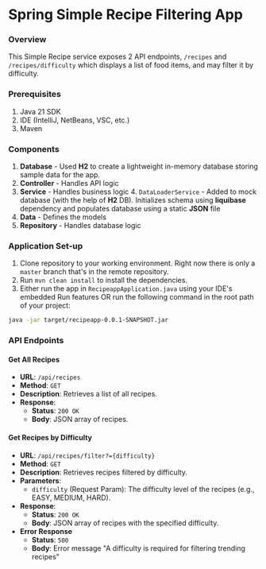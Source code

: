 # Spring Simple Recipe Filtering App 

### Overview
This Simple Recipe service exposes 2 API endpoints, `/recipes` and `/recipes/difficulty` which displays a list of food items, and may filter it by difficulty.


### Prerequisites
1. Java 21 SDK 
2. IDE (IntelliJ, NetBeans, VSC, etc.)
3. Maven

### Components
1. **Database** - Used **H2** to create a lightweight in-memory database storing sample data for the app. 
2. **Controller** - Handles API logic
3. **Service** - Handles business logic
   4. `DataLoaderService` - Added to mock database (with the help of **H2** DB). Initializes schema using **liquibase** dependency and populates database using a static **JSON** file
4. **Data** - Defines the models
3. **Repository** - Handles database logic

### Application Set-up
1. Clone repository to your working environment. Right now there is only a `master` branch that's in the remote repository.
2. Run `mvn clean install` to install the dependencies.
3. Either run the app in `RecipeappApplication.java` using your IDE's embedded Run features OR run the following command in the root path of your project:
```bash
java -jar target/recipeapp-0.0.1-SNAPSHOT.jar
```

### API Endpoints
#### Get All Recipes
- **URL**: `/api/recipes`
- **Method**: `GET`
- **Description**: Retrieves a list of all recipes.
- **Response**:
  - **Status**: `200 OK`
  - **Body**: JSON array of recipes.

#### Get Recipes by Difficulty
- **URL**: `/api/recipes/filter?={difficulty}`
- **Method**: `GET`
- **Description**: Retrieves recipes filtered by difficulty.
- **Parameters**:
  - `difficulty` (Request Param): The difficulty level of the recipes (e.g., EASY, MEDIUM, HARD).
- **Response**:
  - **Status**: `200 OK`
  - **Body**: JSON array of recipes with the specified difficulty.
- **Error Response**
  - **Status**: `500`
  - **Body**: Error message "A difficulty is required for filtering trending recipes"


